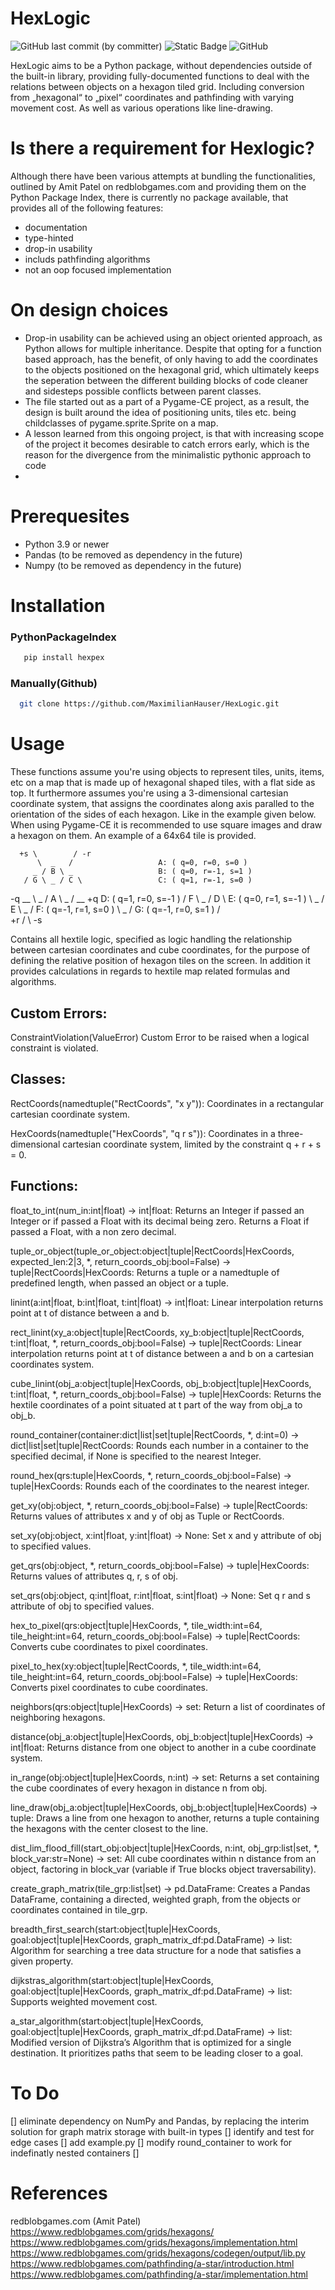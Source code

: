<!-- PROJECT TITLE -->
# HexLogic


<!-- PROJECT SHIELDS -->

![GitHub last commit (by committer)](https://img.shields.io/github/last-commit/MaximilianHauser/HexLogic)
![Static Badge](https://img.shields.io/badge/python-%3E3.9-blue)
![GitHub](https://img.shields.io/github/license/MaximilianHauser/HexLogic)


<!-- DISCRIPTION -->
HexLogic aims to be a Python package, without dependencies outside of the 
built-in library, providing fully-documented functions to deal with the 
relations between objects on a hexagon tiled grid. Including conversion from 
„hexagonal“ to „pixel“ coordinates and pathfinding with varying movement cost. 
As well as various operations like line-drawing.

<!-- WHY HEXLOGIC -->
# Is there a requirement for Hexlogic?

Although there have been various attempts at bundling the functionalities, 
outlined by Amit Patel on redblobgames.com and providing them on the Python 
Package Index, there is currently no package available, that provides all of 
the following features:

 - documentation
 - type-hinted
 - drop-in usability
 - includs pathfinding algorithms
 - not an oop focused implementation

<!-- DESIGNCHOICES -->
# On design choices
 - Drop-in usability can be achieved using an object oriented approach, as 
 Python allows for multiple inheritance. Despite that opting for a function 
 based approach, has the benefit, of only having to add the coordinates to the 
 objects positioned on the hexagonal grid, which ultimately keeps the 
 seperation between the different building blocks of code cleaner and sidesteps 
 possible conflicts between parent classes.
 - The file started out as a part of a Pygame-CE project, as a result, the 
 design is built around the idea of positioning units, tiles etc. being 
 childclasses of pygame.sprite.Sprite on a map.
 - A lesson learned from this ongoing project, is that with increasing scope 
 of the project it becomes desirable to catch errors early, which is the reason 
 for the divergence from the minimalistic pythonic approach to code
 - 

<!-- PREREQUESITES -->
# Prerequesites
 - Python 3.9 or newer
 - Pandas (to be removed as dependency in the future)
 - Numpy (to be removed as dependency in the future)

<!-- INSTALLATION -->
# Installation

### PythonPackageIndex

```sh
   pip install hexpex
```

### Manually(Github)

```sh
  git clone https://github.com/MaximilianHauser/HexLogic.git
```

<!-- USAGE -->
# Usage
These functions assume you're using objects to represent tiles, units, items, 
etc on a map that is made up of hexagonal shaped tiles, with a flat side as top.
It furthermore assumes you're using a 3-dimensional cartesian coordinate system,
that assigns the coordinates along axis paralled to the orientation of the sides
of each hexagon. Like in the example given below. When using Pygame-CE it is 
recommended to use square images and draw a hexagon on them. An example of a 
64x64 tile is provided.

      +s \        / -r
          \  _   /                   A: ( q=0, r=0, s=0 )
         _ / B \ _                   B: ( q=0, r=-1, s=1 )
       / G \ _ / C \                 C: ( q=1, r=-1, s=0 )
 -q __ \ _ / A \ _ / __ +q           D: ( q=1, r=0, s=-1 )
       / F \ _ / D \                 E: ( q=0, r=1, s=-1 )
       \ _ / E \ _ /                 F: ( q=-1, r=1, s=0 )
           \ _ /                     G: ( q=-1, r=0, s=1 )
         /      \
     +r /        \ -s

Contains all hextile logic, specified as logic handling the relationship 
between cartesian coordinates and cube coordinates, for the purpose of defining 
the relative position of hexagon tiles on the screen. In addition it provides
calculations in regards to hextile map related formulas and algorithms.

Custom Errors:
--------------
ConstraintViolation(ValueError)
    Custom Error to be raised when a logical constraint is violated. 

Classes:
--------
RectCoords(namedtuple("RectCoords", "x y")):
    Coordinates in a rectangular cartesian coordinate system.

HexCoords(namedtuple("HexCoords", "q r s")):
    Coordinates in a three-dimensional cartesian coordinate system, limited by 
    the constraint q + r + s = 0.
    
Functions:
----------
float_to_int(num_in:int|float) -> int|float:
    Returns an Integer if passed an Integer or if passed a Float with its
    decimal being zero. Returns a Float if passed a Float, with a non zero
    decimal.

tuple_or_object(tuple_or_object:object|tuple|RectCoords|HexCoords, expected_len:2|3, *, return_coords_obj:bool=False) -> tuple|RectCoords|HexCoords:
    Returns a tuple or a namedtuple of predefined length, when passed an object
    or a tuple.

linint(a:int|float, b:int|float, t:int|float) -> int|float:
    Linear interpolation returns point at t of distance between a and b.
    
rect_linint(xy_a:object|tuple|RectCoords, xy_b:object|tuple|RectCoords, t:int|float, *, return_coords_obj:bool=False) -> tuple|RectCoords:
    Linear interpolation returns point at t of distance between a and b on
    a cartesian coordinates system.
    
cube_linint(obj_a:object|tuple|HexCoords, obj_b:object|tuple|HexCoords, t:int|float, *, return_coords_obj:bool=False) -> tuple|HexCoords:
    Returns the hextile coordinates of a point situated at t part of the way 
    from obj_a to obj_b.
    
round_container(container:dict|list|set|tuple|RectCoords, *, d:int=0) -> dict|list|set|tuple|RectCoords:
    Rounds each number in a container to the specified decimal, if None is 
    specified to the nearest Integer.
    
round_hex(qrs:tuple|HexCoords, *, return_coords_obj:bool=False) -> tuple|HexCoords:
    Rounds each of the coordinates to the nearest integer.
    
get_xy(obj:object, *, return_coords_obj:bool=False) -> tuple|RectCoords:
    Returns values of attributes x and y of obj as Tuple or RectCoords.
    
set_xy(obj:object, x:int|float, y:int|float) -> None:
    Set x and y attribute of obj to specified values.
    
get_qrs(obj:object, *, return_coords_obj:bool=False) -> tuple|HexCoords:
    Returns values of attributes q, r, s of obj.
    
set_qrs(obj:object, q:int|float, r:int|float, s:int|float) -> None:
    Set q r and s attribute of obj to specified values.
    
hex_to_pixel(qrs:object|tuple|HexCoords, *, tile_width:int=64, tile_height:int=64, 
             return_coords_obj:bool=False) -> tuple|RectCoords:
    Converts cube coordinates to pixel coordinates.
    
pixel_to_hex(xy:object|tuple|RectCoords, *, tile_width:int=64, tile_height:int=64, return_coords_obj:bool=False) -> tuple|HexCoords:
    Converts pixel coordinates to cube coordinates.
    
neighbors(qrs:object|tuple|HexCoords) -> set:
    Return a list of coordinates of neighboring hexagons.
    
distance(obj_a:object|tuple|HexCoords, obj_b:object|tuple|HexCoords) -> int|float:
    Returns distance from one object to another in a cube coordinate system.
    
in_range(obj:object|tuple|HexCoords, n:int) -> set:
    Returns a set containing the cube coordinates of every hexagon in 
    distance n from obj.
    
line_draw(obj_a:object|tuple|HexCoords, obj_b:object|tuple|HexCoords) -> tuple:
    Draws a line from one hexagon to another, returns a tuple containing 
    the hexagons with the center closest to the line.
    
dist_lim_flood_fill(start_obj:object|tuple|HexCoords, n:int, obj_grp:list|set, *, block_var:str=None) -> set:
    All cube coordinates within n distance from an object, factoring in block_var 
    (variable if True blocks object traversability).

create_graph_matrix(tile_grp:list|set) -> pd.DataFrame:
    Creates a Pandas DataFrame, containing a directed, weighted graph, from the 
    objects or coordinates contained in tile_grp.

breadth_first_search(start:object|tuple|HexCoords, goal:object|tuple|HexCoords, graph_matrix_df:pd.DataFrame) -> list:
    Algorithm for searching a tree data structure for a node that satisfies a 
    given property.

dijkstras_algorithm(start:object|tuple|HexCoords, goal:object|tuple|HexCoords, graph_matrix_df:pd.DataFrame) -> list:
    Supports weighted movement cost.
    
a_star_algorithm(start:object|tuple|HexCoords, goal:object|tuple|HexCoords, graph_matrix_df:pd.DataFrame) -> list:
    Modified version of Dijkstra’s Algorithm that is optimized for a single 
    destination. It prioritizes paths that seem to be leading closer to a goal.

<!-- TODO -->
# To Do
[] eliminate dependency on NumPy and Pandas, by replacing the interim solution 
for graph matrix storage with built-in types
[] identify and test for edge cases
[] add example.py
[] modify round_container to work for indefinatly nested containers
[] 

<!-- REFERENCES -->
# References
redblobgames.com (Amit Patel)
https://www.redblobgames.com/grids/hexagons/
https://www.redblobgames.com/grids/hexagons/implementation.html
https://www.redblobgames.com/grids/hexagons/codegen/output/lib.py
https://www.redblobgames.com/pathfinding/a-star/introduction.html
https://www.redblobgames.com/pathfinding/a-star/implementation.html

